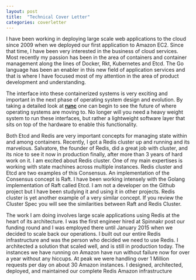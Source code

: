 ```yaml
---
layout: post
title:  "Technical Cover Letter"
categories: coverletter
---
```


I have been working in deploying large scale web applications to the cloud since 2009 when we deployed our first application to Amazon EC2.  Since that time, I have been very interested in the business of cloud services.  Most recently my passion has been in the area of containers and container management along the lines of Docker, Rkt, Kubernetes and Etcd.  The Go language has been an enabler in this new field of application services and that is where I have focused most of my attention in the area of product development and understanding.

The interface into these containerized systems is very exciting and important in the next phase of operating system design and evolution.  By taking a detailed look at
**[runc](https://github.com/opencontainers/runc)** 
one can begin to see the future of where operating systems are moving to.  No longer will you need a heavy weight system to run these interfaces, but rather a lightweight software layer that sits on top of the hardware to enable this functionality.

Both Etcd and Redis are very important concepts for managing state within and among containers.  Recently, I got a Redis cluster up and running and its marvelous.  Salvatore, the founder of Redis, did a great job with cluster, and its nice to see it now in production finally, after more than 3 years of hard work on it.  I am excited about Redis cluster.  One of my main expertises is working with state machines across multiple instances.  Redis cluster and Etcd are two examples of this Consensus.  An implementation of the Consensus concept is Raft.  I have been working intensely with the Golang implementation of Raft called Etcd.  I am not a developer on the Github project but I have been studying it and using it in other projects.  Redis cluster is yet another example of a very similar concept.  If you review the Cluster Spec you will see the similarities between Raft and Redis Cluster.

The work I am doing involves large scale applications using Redis at the heart of its architecture.  I was the first engineer hired at Spinnakr post our funding round and I was employed there until January 2015 when we decided to scale back our operations. I built out our entire Redis infrastructure and was the person who decided we need to use Redis.  I architected a solution that scaled well, and is still in production today.  The instances we have running on Amazon have run without failure now for over a year without any hiccups.  At peak we were handling over 1 Million requests per day on about 30 Amazon instances.  I designed, architected, deployed, and maintained our complete Redis Amazon infrastructure
